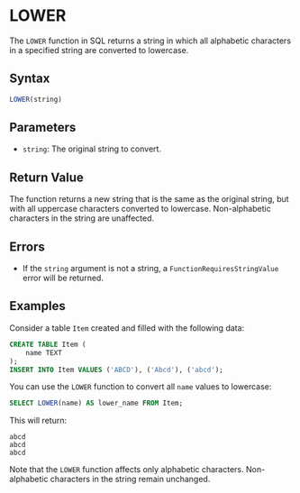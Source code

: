 # LOWER

The `LOWER` function in SQL returns a string in which all alphabetic characters in a specified string are converted to lowercase.

## Syntax

```sql
LOWER(string)
```

## Parameters

- `string`: The original string to convert.

## Return Value

The function returns a new string that is the same as the original string, but with all uppercase characters converted to lowercase. Non-alphabetic characters in the string are unaffected.

## Errors

- If the `string` argument is not a string, a `FunctionRequiresStringValue` error will be returned.

## Examples

Consider a table `Item` created and filled with the following data:

```sql
CREATE TABLE Item (
    name TEXT
);
INSERT INTO Item VALUES ('ABCD'), ('Abcd'), ('abcd');
```

You can use the `LOWER` function to convert all `name` values to lowercase:

```sql
SELECT LOWER(name) AS lower_name FROM Item;
```

This will return:

```
abcd
abcd
abcd
```

Note that the `LOWER` function affects only alphabetic characters. Non-alphabetic characters in the string remain unchanged.